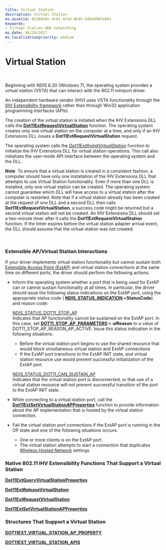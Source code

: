 ```yaml
---
title: Virtual Station
description: Virtual Station
ms.assetid: 6228439c-4c01-4fa9-8b45-b46ed90fa661
keywords:
- Virtual Station WDK networking
ms.date: 04/20/2017
ms.localizationpriority: medium
---
```


# Virtual Station




 

Beginning with NDIS 6.20 (Windows 7), the operating system provides a virtual station (VSTA) that can interact with the 802.11 miniport driver.

An independent hardware vendor (IHV) uses VSTA functionality through the [IHV Extensibility framework](overview-of-ihv-extensibility.md) rather than through Win32 application programming interfaces (APIs).

The creation of the virtual station is initiated when the IHV Extensions DLL calls the [**Dot11ExtRequestVirtualStation**](https://msdn.microsoft.com/library/windows/hardware/ff547556) function. The operating system creates only one virtual station on the computer at a time, and only if an IHV Extensions DLL issues a **Dot11ExtRequestVirtualStation** request.

The operating system calls the [*Dot11ExtIhvInitVirtualStation*](https://msdn.microsoft.com/library/windows/hardware/ff547475) function to initialize the IHV Extensions DLL for virtual station operations. This call also initializes the user-mode API interface between the operating system and the DLL.

**Note**  To ensure that a virtual station is created in a consistent fashion, a computer should have only one installation of the IHV Extensions DLL that attempts to use Virtual Station functionality. Even if more than one DLL is installed, only one virtual station can be created. The operating system cannot guarantee which DLL will have access to a virtual station after the computer is restarted. Note that if a virtual station already has been created at the request of one DLL and a second DLL then calls **Dot11ExtRequestVirtualStation**, a success code might be returned but a second virtual station will not be created.
An IHV Extensions DLL should set a two-minute timer after it calls the **Dot11ExtRequestVirtualStation** function. If the timer expires before the virtual station adapter arrival event, the DLL should assume that the virtual station was not created.

 

### <a href="" id="extensible-ap-virtual-station-interactions"></a> Extensible AP/Virtual Station Interactions

If your driver implements virtual station functionality but cannot sustain both [Extensible Access Point (ExtAP)](extensible-access-point-operation-mode.md) and virtual station connections at the same time on different ports, the driver should perform the following actions.

-   Inform the operating system whether a port that is being used for ExtAP can or cannot sustain functionality at all times. In particular, the driver should issue the following status indications on the ExtAP port, using the appropriate status code ( [**NDIS\_STATUS\_INDICATION**](https://msdn.microsoft.com/library/windows/hardware/ff567373)-&gt;**StatusCode**) and reason code:

    <a href="" id="ndis-status-dot11-stop-ap"></a>[NDIS\_STATUS\_DOT11\_STOP\_AP](https://msdn.microsoft.com/library/windows/hardware/ff567366)  
    Indicates that AP functionality cannot be sustained on the ExtAP port. In this case, set [**DOT11\_STOP\_AP\_PARAMETERS**](https://msdn.microsoft.com/library/windows/hardware/ff548783)-&gt; **ulReason** to a value of DOT11\_STOP\_AP\_REASON\_AP\_ACTIVE. Issue this status indication in the following situations:

    -   Before the virtual station port begins to use the shared resource that would block simultaneous virtual station and ExtAP connections
    -   If the ExtAP port transitions to the ExtAP INIT state, and virtual station resource use would prevent successful initialization of the ExtAP port.

    <a href="" id="---------ndis-status-dot11-can-sustain-ap"></a>[NDIS\_STATUS\_DOT11\_CAN\_SUSTAIN\_AP](https://msdn.microsoft.com/library/windows/hardware/ff567323)  
    Indicates that the virtual station port is disconnected, or that use of a virtual station resource will not prevent successful transition of the port to the ExtAP INIT state.

-   While connecting to a virtual station port, call the [**Dot11ExtSetVirtualStationAPProperties**](https://msdn.microsoft.com/library/windows/hardware/ff547609) function to provide information about the AP implementation that is hosted by the virtual station connection.

-   Fail the virtual station port connections if the ExtAP port is running in the OP state and one of the following situations occurs:
    -   One or more clients is on the ExtAP port.
    -   The virtual station attempts to start a connection that duplicates [Wireless Hosted Network](http://go.microsoft.com/fwlink/p/?linkid=152328) settings.

### <a href="" id="native-802-11-ihv-extensibility-functions-that-support-a-virtual-stati"></a> Native 802.11 IHV Extensibility Functions That Support a Virtual Station

[**Dot11ExtQueryVirtualStationProperties**](https://msdn.microsoft.com/library/windows/hardware/ff547544)

[**Dot11ExtReleaseVirtualStation**](https://msdn.microsoft.com/library/windows/hardware/ff547549)

[**Dot11ExtRequestVirtualStation**](https://msdn.microsoft.com/library/windows/hardware/ff547556)

[**Dot11ExtSetVirtualStationAPProperties**](https://msdn.microsoft.com/library/windows/hardware/ff547609)

### <a href="" id="structures-that-support-a-virtual-station"></a> Structures That Support a Virtual Station

[**DOT11EXT\_VIRTUAL\_STATION\_AP\_PROPERTY**](https://msdn.microsoft.com/library/windows/hardware/ff547641)

[**DOT11EXT\_VIRTUAL\_STATION\_APIS**](https://msdn.microsoft.com/library/windows/hardware/ff547639)

 

 





